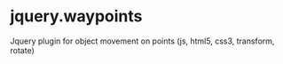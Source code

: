 jquery.waypoints
================

Jquery plugin for object movement on points (js, html5, css3, transform, rotate)